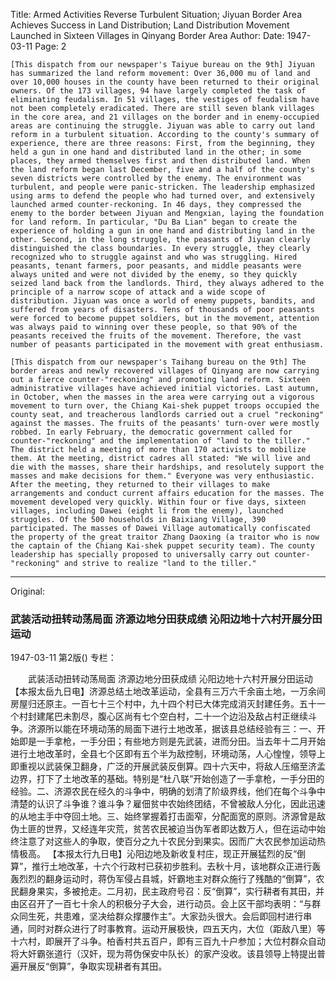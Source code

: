 Title: Armed Activities Reverse Turbulent Situation; Jiyuan Border Area Achieves Success in Land Distribution; Land Distribution Movement Launched in Sixteen Villages in Qinyang Border Area
Author:
Date: 1947-03-11
Page: 2

    [This dispatch from our newspaper's Taiyue bureau on the 9th] Jiyuan has summarized the land reform movement: Over 36,000 mu of land and over 10,000 houses in the county have been returned to their original owners. Of the 173 villages, 94 have largely completed the task of eliminating feudalism. In 51 villages, the vestiges of feudalism have not been completely eradicated. There are still seven blank villages in the core area, and 21 villages on the border and in enemy-occupied areas are continuing the struggle. Jiyuan was able to carry out land reform in a turbulent situation. According to the county's summary of experience, there are three reasons: First, from the beginning, they held a gun in one hand and distributed land in the other; in some places, they armed themselves first and then distributed land. When the land reform began last December, five and a half of the county's seven districts were controlled by the enemy. The environment was turbulent, and people were panic-stricken. The leadership emphasized using arms to defend the people who had turned over, and extensively launched armed counter-reckoning. In 46 days, they compressed the enemy to the border between Jiyuan and Mengxian, laying the foundation for land reform. In particular, "Du Ba Lian" began to create the experience of holding a gun in one hand and distributing land in the other. Second, in the long struggle, the peasants of Jiyuan clearly distinguished the class boundaries. In every struggle, they clearly recognized who to struggle against and who was struggling. Hired peasants, tenant farmers, poor peasants, and middle peasants were always united and were not divided by the enemy, so they quickly seized land back from the landlords. Third, they always adhered to the principle of a narrow scope of attack and a wide scope of distribution. Jiyuan was once a world of enemy puppets, bandits, and suffered from years of disasters. Tens of thousands of poor peasants were forced to become puppet soldiers, but in the movement, attention was always paid to winning over these people, so that 90% of the peasants received the fruits of the movement. Therefore, the vast number of peasants participated in the movement with great enthusiasm.

    [This dispatch from our newspaper's Taihang bureau on the 9th] The border areas and newly recovered villages of Qinyang are now carrying out a fierce counter-"reckoning" and promoting land reform. Sixteen administrative villages have achieved initial victories. Last autumn, in October, when the masses in the area were carrying out a vigorous movement to turn over, the Chiang Kai-shek puppet troops occupied the county seat, and treacherous landlords carried out a cruel "reckoning" against the masses. The fruits of the peasants' turn-over were mostly robbed. In early February, the democratic government called for counter-"reckoning" and the implementation of "land to the tiller." The district held a meeting of more than 170 activists to mobilize them. At the meeting, district cadres all stated: "We will live and die with the masses, share their hardships, and resolutely support the masses and make decisions for them." Everyone was very enthusiastic. After the meeting, they returned to their villages to make arrangements and conduct current affairs education for the masses. The movement developed very quickly. Within four or five days, sixteen villages, including Dawei (eight li from the enemy), launched struggles. Of the 500 households in Baixiang Village, 390 participated. The masses of Dawei Village automatically confiscated the property of the great traitor Zhang Daoxing (a traitor who is now the captain of the Chiang Kai-shek puppet security team). The county leadership has specially proposed to universally carry out counter-"reckoning" and strive to realize "land to the tiller."



<hr /> 

Original: 


### 武装活动扭转动荡局面  济源边地分田获成绩  沁阳边地十六村开展分田运动

1947-03-11
第2版()
专栏：

　　武装活动扭转动荡局面
    济源边地分田获成绩
    沁阳边地十六村开展分田运动
    【本报太岳九日电】济源总结土地改革运动，全县有三万六千余亩土地，一万余间房屋归还原主。一百七十三个村中，九十四个村已大体完成消灭封建任务。五十一个村封建尾巴未割尽，腹心区尚有七个空白村，二十一个边沿及敌占村正继续斗争。济源所以能在环境动荡的局面下进行土地改革，据该县总结经验有三：一、开始即是一手拿枪，一手分田；有些地方则是先武装，进而分田。当去年十二月开始进行土地改革时，全县七个区即有五个半为敌控制，环境动荡，人心惶惶，领导上即重视以武装保卫翻身，广泛的开展武装反倒算。四十六天中，将敌人压缩至济孟边界，打下了土地改革的基础。特别是“杜八联”开始创造了一手拿枪，一手分田的经验。二、济源农民在经久的斗争中，明确的划清了阶级界线，他们在每个斗争中清楚的认识了斗争谁？谁斗争？雇佃贫中农始终团结，不曾被敌人分化，因此迅速的从地主手中夺回土地。三、始终掌握着打击面窄，分配面宽的原则。济源曾是敌伪土匪的世界，又经连年灾荒，贫苦农民被迫当伪军者即达数万人，但在运动中始终注意了对这些人的争取，使百分之九十农民分到果实。因而广大农民参加运动热情极高。
    【本报太行九日电】沁阳边地及新收复村庄，现正开展猛烈的反“倒算”，推行土地改革，十六个行政村已获初步胜利。去秋十月，该地群众正进行轰轰烈烈的翻身运动时，蒋伪军侵占县城，奸霸地主对群众施行了残酷的“倒算”，农民翻身果实，多被抢走。二月初，民主政府号召：反“倒算”，实行耕者有其田，并由区召开了一百七十余人的积极分子大会，进行动员。会上区干部均表明：“与群众同生死，共患难，坚决给群众撑腰作主”。大家劲头很大。会后即回村进行串通，同时对群众进行了时事教育。运动开展极快，四五天内，大位（距敌八里）等十六村，即展开了斗争。柏香村共五百户，即有三百九十户参加；大位村群众自动将大奸霸张道行（汉奸，现为蒋伪保安中队长）的家产没收。该县领导上特提出普遍开展反“倒算”，争取实现耕者有其田。
